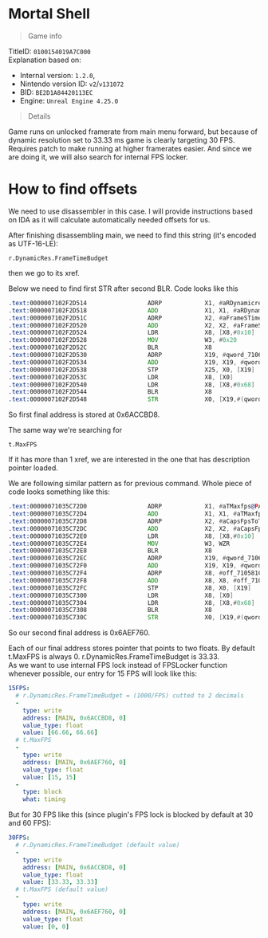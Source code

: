 # Mortal Shell

> Game info

TitleID: `0100154019A7C000`<br>
Explanation based on:
- Internal version: `1.2.0`, 
- Nintendo version ID: `v2`/`v131072`
- BID: `BE2D1A84420113EC`
- Engine: `Unreal Engine 4.25.0`

> Details

Game runs on unlocked framerate from main menu forward, but because of dynamic resolution set to 33.33 ms game is clearly targeting 30 FPS. Requires patch to make running at higher framerates easier. And since we are doing it, we will also search for internal FPS locker.

# How to find offsets

We need to use disassembler in this case. I will provide instructions based on IDA as it will calculate automatically needed offsets for us.

After finishing disassembling main, we need to find this string (it's encoded as UTF-16-LE):
```
r.DynamicRes.FrameTimeBudget
```

then we go to its xref.

Below we need to find first STR after second BLR. Code looks like this
```asm
.text:0000007102F2D514                 ADRP            X1, #aRDynamicresFra@PAGE ; "r.DynamicRes.FrameTimeBudget"
.text:0000007102F2D518                 ADD             X1, X1, #aRDynamicresFra@PAGEOFF ; "r.DynamicRes.FrameTimeBudget"
.text:0000007102F2D51C                 ADRP            X2, #aFrameSTimeBudg@PAGE ; "Frame's time budget in milliseconds."
.text:0000007102F2D520                 ADD             X2, X2, #aFrameSTimeBudg@PAGEOFF ; "Frame's time budget in milliseconds."
.text:0000007102F2D524                 LDR             X8, [X8,#0x10]
.text:0000007102F2D528                 MOV             W3, #0x20
.text:0000007102F2D52C                 BLR             X8
.text:0000007102F2D530                 ADRP            X19, #qword_7106ACCBC8@PAGE
.text:0000007102F2D534                 ADD             X19, X19, #qword_7106ACCBC8@PAGEOFF
.text:0000007102F2D538                 STP             X25, X0, [X19]
.text:0000007102F2D53C                 LDR             X8, [X0]
.text:0000007102F2D540                 LDR             X8, [X8,#0x68]
.text:0000007102F2D544                 BLR             X8
.text:0000007102F2D548                 STR             X0, [X19,#(qword_7106ACCBD8 - 0x7106ACCBC8)]
```

So first final address is stored at 0x6ACCBD8.

The same way we're searching for 
```
t.MaxFPS
```
If it has more than 1 xref, we are interested in the one that has description pointer loaded.

We are following similar pattern as for previous command. Whole piece of code looks something like this:
```asm
.text:00000071035C72D0                 ADRP            X1, #aTMaxfps@PAGE ; "t.MaxFPS"
.text:00000071035C72D4                 ADD             X1, X1, #aTMaxfps@PAGEOFF ; "t.MaxFPS"
.text:00000071035C72D8                 ADRP            X2, #aCapsFpsToTheGi@PAGE ; "Caps FPS to the given value.  Set to <="...
.text:00000071035C72DC                 ADD             X2, X2, #aCapsFpsToTheGi@PAGEOFF ; "Caps FPS to the given value.  Set to <="...
.text:00000071035C72E0                 LDR             X8, [X8,#0x10]
.text:00000071035C72E4                 MOV             W3, WZR
.text:00000071035C72E8                 BLR             X8
.text:00000071035C72EC                 ADRP            X19, #qword_7106AEF750@PAGE
.text:00000071035C72F0                 ADD             X19, X19, #qword_7106AEF750@PAGEOFF
.text:00000071035C72F4                 ADRP            X8, #off_710581C530@PAGE
.text:00000071035C72F8                 ADD             X8, X8, #off_710581C530@PAGEOFF
.text:00000071035C72FC                 STP             X8, X0, [X19]
.text:00000071035C7300                 LDR             X8, [X0]
.text:00000071035C7304                 LDR             X8, [X8,#0x68]
.text:00000071035C7308                 BLR             X8
.text:00000071035C730C                 STR             X0, [X19,#(qword_7106AEF760 - 0x7106AEF750)]
```
So our second final address is 0x6AEF760.

Each of our final address stores pointer that points to two floats. By default t.MaxFPS is always 0. r.DynamicRes.FrameTimeBudget is 33.33.<br>
As we want to use internal FPS lock instead of FPSLocker function whenever possible, our entry for 15 FPS will look like this:
```yaml
15FPS:
  # r.DynamicRes.FrameTimeBudget = (1000/FPS) cutted to 2 decimals
  -
    type: write
    address: [MAIN, 0x6ACCBD8, 0]
    value_type: float
    value: [66.66, 66.66]
  # t.MaxFPS
  -
    type: write
    address: [MAIN, 0x6AEF760, 0]
    value_type: float
    value: [15, 15]
  -
    type: block
    what: timing

```
But for 30 FPS like this (since plugin's FPS lock is blocked by default at 30 and 60 FPS):
```yaml
30FPS:
  # r.DynamicRes.FrameTimeBudget (default value)
  -
    type: write
    address: [MAIN, 0x6ACCBD8, 0]
    value_type: float
    value: [33.33, 33.33]
  # t.MaxFPS (default value)
  -
    type: write
    address: [MAIN, 0x6AEF760, 0]
    value_type: float
    value: [0, 0]

```

